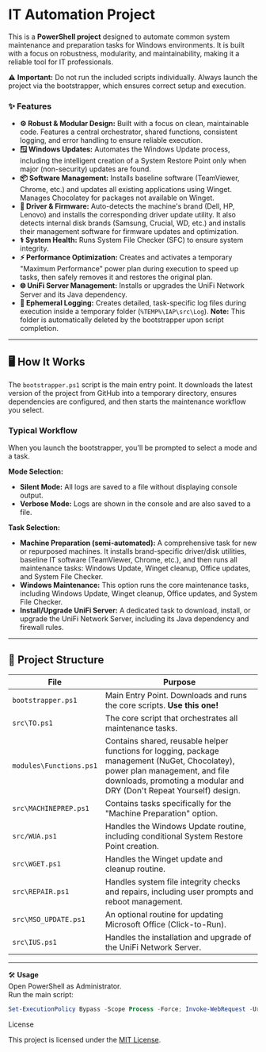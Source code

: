 # IT Automation Project

This is a **PowerShell project** designed to automate common system maintenance and preparation tasks for Windows environments. It is built with a focus on robustness, modularity, and maintainability, making it a reliable tool for IT professionals.

⚠️ **Important:** Do not run the included scripts individually. Always launch the project via the bootstrapper, which ensures correct setup and execution.

### ✨ Features

*   **⚙️ Robust & Modular Design:** Built with a focus on clean, maintainable code. Features a central orchestrator, shared functions, consistent logging, and error handling to ensure reliable execution.
*   **🪟 Windows Updates:** Automates the Windows Update process, including the intelligent creation of a System Restore Point only when major (non-security) updates are found.
*   **📦 Software Management:** Installs baseline software (TeamViewer, Chrome, etc.) and updates all existing applications using Winget. Manages Chocolatey for packages not available on Winget.
*   **🔩 Driver & Firmware:** Auto-detects the machine's brand (Dell, HP, Lenovo) and installs the corresponding driver update utility. It also detects internal disk brands (Samsung, Crucial, WD, etc.) and installs their management software for firmware updates and optimization.
*   **⚕️ System Health:** Runs System File Checker (SFC) to ensure system integrity.
*   **⚡ Performance Optimization:** Creates and activates a temporary "Maximum Performance" power plan during execution to speed up tasks, then safely removes it and restores the original plan.
*   **🌐 UniFi Server Management:** Installs or upgrades the UniFi Network Server and its Java dependency.
*   **📝 Ephemeral Logging:** Creates detailed, task-specific log files during execution inside a temporary folder (`%TEMP%\IAP\src\Log`). **Note:** This folder is automatically deleted by the bootstrapper upon script completion.

---

## 🖥️ How It Works

The `bootstrapper.ps1` script is the main entry point. It downloads the latest version of the project from GitHub into a temporary directory, ensures dependencies are configured, and then starts the maintenance workflow you select.

### Typical Workflow

When you launch the bootstrapper, you'll be prompted to select a mode and a task.

**Mode Selection:**
* **Silent Mode:** All logs are saved to a file without displaying console output.
* **Verbose Mode:** Logs are shown in the console and are also saved to a file.

**Task Selection:**
* **Machine Preparation (semi-automated):** A comprehensive task for new or repurposed machines. It installs brand-specific driver/disk utilities, baseline IT software (TeamViewer, Chrome, etc.), and then runs all maintenance tasks: Windows Update, Winget cleanup, Office updates, and System File Checker.
* **Windows Maintenance:** This option runs the core maintenance tasks, including Windows Update, Winget cleanup, Office updates, and System File Checker.
* **Install/Upgrade UniFi Server:** A dedicated task to download, install, or upgrade the UniFi Network Server, including its Java dependency and firewall rules.

---

## 📂 Project Structure

| File | Purpose |
|---|---|
| `bootstrapper.ps1` | Main Entry Point. Downloads and runs the core scripts. **Use this one!** |
| `src\TO.ps1` | The core script that orchestrates all maintenance tasks. |
| `modules\Functions.ps1` | Contains shared, reusable helper functions for logging, package management (NuGet, Chocolatey), power plan management, and file downloads, promoting a modular and DRY (Don't Repeat Yourself) design. |
| `src\MACHINEPREP.ps1` | Contains tasks specifically for the "Machine Preparation" option. |
| `src/WUA.ps1` | Handles the Windows Update routine, including conditional System Restore Point creation. |
| `src\WGET.ps1` | Handles the Winget update and cleanup routine. |
| `src\REPAIR.ps1` | Handles system file integrity checks and repairs, including user prompts and reboot management. |
| `src\MSO_UPDATE.ps1` | An optional routine for updating Microsoft Office (Click-to-Run). |
| `src\IUS.ps1` | Handles the installation and upgrade of the UniFi Network Server. |

---

🛠️ **Usage**  
Open PowerShell as Administrator.  
Run the main script:  

```powershell
Set-ExecutionPolicy Bypass -Scope Process -Force; Invoke-WebRequest -Uri "https://raw.githubusercontent.com/Gordeth/IT/main/bootstrapper.ps1" -OutFile "$env:TEMP\bootstrapper.ps1"; & "$env:TEMP\bootstrapper.ps1"; Remove-Item -Path "$env:TEMP\bootstrapper.ps1" -Force
```
License

This project is licensed under the [MIT License](LICENSE).